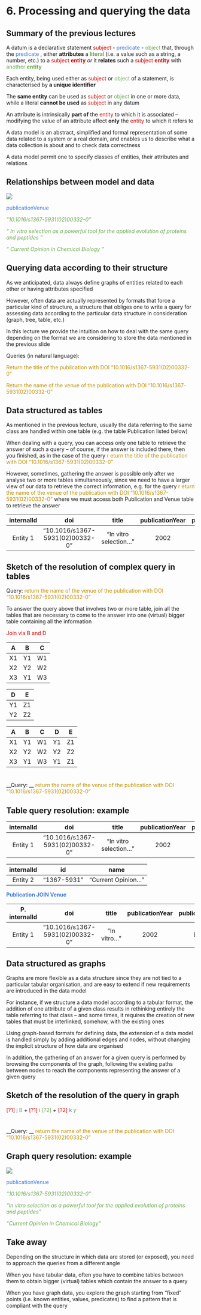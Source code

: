 # 6. Processing and querying the data

## Summary of the previous lectures

A datum is a declarative statement  <span style="color:#CC0000">subject</span> \- <span style="color:#3C78D8">predicate</span> \- <span style="color:#6AA84F">object</span>  that\, through the  <span style="color:#3C78D8">predicate</span> \, either  __attributes__  a  <span style="color:#6AA84F"> __literal__ </span>  \(i\.e\. a value such as a string\, a number\, etc\.\) to a  <span style="color:#CC0000">subject </span>  <span style="color:#CC0000"> __entity__ </span>  <span style="color:#CC0000"> </span>  _or_  it  __relates__  such a  <span style="color:#CC0000">subject </span>  <span style="color:#CC0000"> __entity__ </span>  with  <span style="color:#6AA84F">another </span>  <span style="color:#6AA84F"> __entity__ </span>

Each entity\, being used either as  <span style="color:#CC0000">subject</span>  or  <span style="color:#6AA84F">object</span>  of a statement\, is characterised by  __a unique identifier__

The  __same entity__  can be used as  <span style="color:#CC0000">subject</span>  or  <span style="color:#6AA84F">object</span>  in one or more data\, while a literal  __cannot be used__  as  <span style="color:#CC0000">subject</span>  in any datum

An attribute is intrinsically  __part of__  the  <span style="color:#CC0000">entity</span>  to which it is associated – modifying the value of an attribute affect  __only__  the  <span style="color:#CC0000">entity</span>  to which it refers to

A data model is an abstract\, simplified and formal representation of some data related to a system or a real domain\, and enables us to describe what a data collection is about and to check data correctness

A data model permit one to specify classes of entities\, their attributes and relations

## Relationships between model and data

![](img/03-Processing_and_querying_the_data2.png)

<span style="color:#3C78D8">publicationVenue</span>

<span style="color:#6AA84F"> _“10\.1016/s1367\-5931\(02\)00332\-0”_ </span>

<span style="color:#6AA84F"> _“_ </span>  <span style="color:#6AA84F"> _In vitro selection as a powerful tool for the applied evolution of proteins and peptides_ </span>  <span style="color:#6AA84F"> _”_ </span>

<span style="color:#6AA84F"> _“_ </span>  <span style="color:#6AA84F"> _Current Opinion in Chemical Biology_ </span>  <span style="color:#6AA84F"> _”_ </span>

## Querying data according to their structure

As we anticipated\, data always define graphs of entities related to each other or having attributes specified

However\, often data are actually represented by formats that force a particular kind of structure\, a structure that obliges one to write a query for assessing data according to the particular data structure in consideration \(graph\, tree\, table\, etc\.\)

In this lecture we provide the intuition on how to deal with the same query depending on the format we are considering to store the data mentioned in the previous slide

Queries \(in natural language\):

<span style="color:#BF9000">Return the title of the publication with DOI  “10\.1016/s1367\-5931\(02\)00332\-0”</span>

<span style="color:#BF9000">Return the name of the venue of the publication with DOI “10\.1016/s1367\-5931\(02\)00332\-0”</span>

## Data structured as tables

As mentioned in the previous lecture\, usually the data referring to the same class are handled within one table \(e\.g\. the table Publication listed below\)

When dealing with a query\, you can access only one table to retrieve the answer of such a query – of course\, if the answer is included there\, then you finished\, as in the case of the query  <span style="color:#BF9000">r</span>  <span style="color:#BF9000">eturn the title of the publication with DOI “10\.1016/s1367\-5931\(02\)00332\-0”</span>

However\, sometimes\, gathering the answer is possible only after we analyse two or more tables simultaneously\, since we need to have a larger view of our data to retrieve the correct information\, e\.g\. for the query  <span style="color:#BF9000">r</span>  <span style="color:#BF9000">eturn the name of the venue of the publication with DOI “10\.1016/s1367\-5931\(02\)00332\-0” </span> where we must access both Publication and Venue table to retrieve the answer

| internalId | doi | title | publicationYear | publicationVenue |
| :-: | :-: | :-: | :-: | :-: |
| Entity 1 | “10.1016/s1367-5931(02)00332-0” | “In vitro selection…” | 2002 | Entity 2 |

## Sketch of the resolution of complex query in tables

Query:  <span style="color:#BF9000">return the name of the venue of the publication with DOI “10\.1016/s1367\-5931\(02\)00332\-0”</span>

To answer the query above that involves two or more table\, join all the tables that are necessary to come to the answer into one \(virtual\) bigger table containing all the information

<span style="color:#CC0000">Join via B and D</span>

| A | B | C |
| :-: | :-: | :-: |
| X1 | Y1 | W1 |
| X2 | Y2 | W2 |
| X3 | Y1 | W3 |

| D | E |
| :-: | :-: |
| Y1 | Z1 |
| Y2 | Z2 |

| A | B | C | D | E |
| :-: | :-: | :-: | :-: | :-: |
| X1 | Y1 | W1 | Y1 | Z1 |
| X2 | Y2 | W2 | Y2 | Z2 |
| X3 | Y1 | W3 | Y1 | Z1 |

# 

__Query: __  <span style="color:#BF9000">return the name of the venue of the publication with DOI “10\.1016/s1367\-5931\(02\)00332\-0”</span>

## Table query resolution: example

| internalId | doi | title | publicationYear | publicationVenue |
| :-: | :-: | :-: | :-: | :-: |
| Entity 1 | “10.1016/s1367-5931(02)00332-0” | “In vitro selection…” | 2002 | Entity 2 |

| internalId | id | name |
| :-: | :-: | :-: |
| Entity 2 | “1367-5931” | “Current Opinion…” |

<span style="color:#3C78D8"> __Publication JOIN Venue__ </span>

| P.<br />internalId | doi | title | publicationYear | publicationVenue | V.internalId | id | name |
| :-: | :-: | :-: | :-: | :-: | :-: | :-: | :-: |
| Entity 1 | “10.1016/s1367-5931(02)00332-0” | “In vitro…” | 2002 | Entity 2 | Entity 2 | “1367-5931” | “Current…” |

## Data structured as graphs

Graphs are more flexible as a data structure since they are not tied to a particular tabular organisation\, and are easy to extend if new requirements are introduced in the data model

For instance\, if we structure a data model according to a tabular format\, the addition of one attribute of a given class results in rethinking entirely the table referring to that class – and some times\, it requires the creation of new tables that must be interlinked\, somehow\, with the existing ones

Using graph\-based formats for defining data\, the extension of a data model is handled simply by adding additional edges and nodes\, without changing the implicit structure of how data are organised

In addition\, the gathering of an answer for a given query is performed by browsing the components of the graph\, following the existing paths between nodes to reach the components representing the answer of a given query

## Sketch of the resolution of the query in graph

<span style="color:#CC0000">\[?1\]</span>   <span style="color:#3D85C6">j</span>   <span style="color:#6AA84F">B</span>  \+  <span style="color:#CC0000">\[?1\]</span>   <span style="color:#3D85C6">i</span>   <span style="color:#6AA84F">\[?2\]</span>  \+  <span style="color:#CC0000">\[?2\]</span>   <span style="color:#3D85C6">k</span>   <span style="color:#6AA84F"> _y_ </span>

# 

__Query: __  <span style="color:#BF9000">return the name of the venue of the publication with DOI “10\.1016/s1367\-5931\(02\)00332\-0”</span>

## Graph query resolution: example

![](img/03-Processing_and_querying_the_data3.png)

<span style="color:#3C78D8">publicationVenue</span>

<span style="color:#6AA84F"> _“10\.1016/s1367\-5931\(02\)00332\-0”_ </span>

<span style="color:#6AA84F"> _“In vitro selection as a powerful tool for the applied evolution of proteins and peptides”_ </span>

<span style="color:#6AA84F"> _“Current Opinion in Chemical Biology”_ </span>

## Take away

Depending on the structure in which data are stored \(or exposed\)\, you need to approach the queries from a different angle

When you have tabular data\, often you have to combine tables between them to obtain bigger \(virtual\) tables which contain the answer to a query

When you have graph data\, you explore the graph starting from “fixed” points \(i\.e\. known entities\, values\, predicates\) to find a pattern that is compliant with the query

